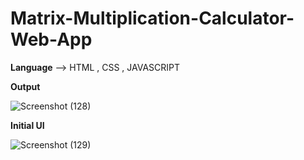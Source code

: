 # Matrix-Multiplication-Calculator-Web-App


**Language** --> HTML , CSS , JAVASCRIPT

 **Output**
 
 ![Screenshot (128)](https://github.com/VartikaB/Matrix-Multiplication-Calculator-Web-App_Coding2/assets/81951781/edf8a3f3-a5f6-4f43-ade1-8dd956896134)

 **Initial UI**

 ![Screenshot (129)](https://github.com/VartikaB/Matrix-Multiplication-Calculator-Web-App_Coding2/assets/81951781/bc4df0f1-0e7a-46ba-bcfb-328f992f08b0)
